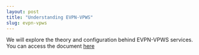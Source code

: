 ```yaml
---
layout: post
title: "Understanding EVPN-VPWS" 
slug: evpn-vpws
---
```


We will explore the theory and configuration behind EVPN-VPWS services. You can access the document [here](https://docs.google.com/document/d/19Wl8qwbbGEPER229eali3BGTRYVuFaIHskhvdAPCD0Q/)
